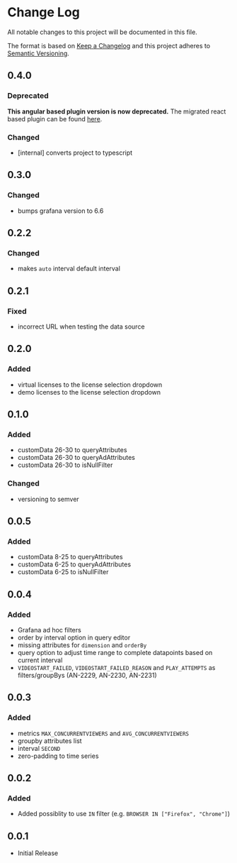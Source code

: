 # Change Log

All notable changes to this project will be documented in this file.

The format is based on [Keep a Changelog](http://keepachangelog.com/) 
and this project adheres to [Semantic Versioning](http://semver.org/).

## 0.4.0

### Deprecated
**This angular based plugin version is now deprecated.** The migrated react based plugin can be found [here](https://github.com/bitmovin/analytics-grafana-datasource/).

### Changed
- [internal] converts project to typescript

## 0.3.0

### Changed
- bumps grafana version to 6.6

## 0.2.2

### Changed
- makes `auto` interval default interval

## 0.2.1

### Fixed

- incorrect URL when testing the data source

## 0.2.0

### Added

- virtual licenses to the license selection dropdown
- demo licenses to the license selection dropdown

## 0.1.0

### Added

- customData 26-30 to queryAttributes
- customData 26-30 to queryAdAttributes
- customData 26-30 to isNullFilter

### Changed

- versioning to semver

## 0.0.5

### Added

- customData 8-25 to queryAttributes
- customData 6-25 to queryAdAttributes
- customData 6-25 to isNullFilter

## 0.0.4

### Added

- Grafana ad hoc filters
- order by interval option in query editor
- missing attributes for `dimension` and `orderBy`
- query option to adjust time range to complete datapoints based on current interval
- `VIDEOSTART_FAILED`, `VIDEOSTART_FAILED_REASON` and `PLAY_ATTEMPTS` as filters/groupBys (AN-2229, AN-2230, AN-2231)

## 0.0.3

### Added

- metrics `MAX_CONCURRENTVIEWERS` and `AVG_CONCURRENTVIEWERS`
- groupby attributes list
- interval `SECOND`
- zero-padding to time series

## 0.0.2

### Added

- Added possiblity to use `IN` filter (e.g. `BROWSER IN ["Firefox", "Chrome"]`)

## 0.0.1

- Initial Release
